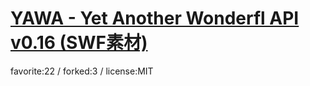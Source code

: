 # [YAWA - Yet Another Wonderfl API v0.16 (SWF素材)](http://wonderfl.net/c/krt3)

favorite:22 / forked:3 / license:MIT